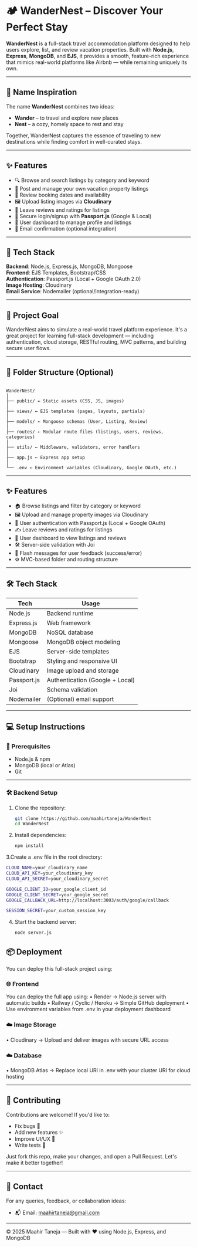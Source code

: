 # 🏕️ WanderNest – Discover Your Perfect Stay

**WanderNest** is a full-stack travel accommodation platform designed to help users explore, list, and review vacation properties. Built with **Node.js**, **Express**, **MongoDB**, and **EJS**, it provides a smooth, feature-rich experience that mimics real-world platforms like Airbnb — while remaining uniquely its own.

---

## 🌟 Name Inspiration

The name **WanderNest** combines two ideas:

- **Wander** – to travel and explore new places  
- **Nest** – a cozy, homely space to rest and stay

Together, WanderNest captures the essence of traveling to new destinations while finding comfort in well-curated stays.

---

## ✨ Features

- 🔍 Browse and search listings by category and keyword  
- 📝 Post and manage your own vacation property listings  
- 📆 Review booking dates and availability  
- 🖼️ Upload listing images via **Cloudinary**  
- 💬 Leave reviews and ratings for listings  
- 🔐 Secure login/signup with **Passport.js** (Google & Local)  
- 👤 User dashboard to manage profile and listings  
- 📩 Email confirmation (optional integration)

---

## 🔧 Tech Stack

**Backend**: Node.js, Express.js, MongoDB, Mongoose  
**Frontend**: EJS Templates, Bootstrap/CSS  
**Authentication**: Passport.js (Local + Google OAuth 2.0)  
**Image Hosting**: Cloudinary  
**Email Service**: Nodemailer (optional/integration-ready)

---

## 🚀 Project Goal

WanderNest aims to simulate a real-world travel platform experience. It's a great project for learning full-stack development — including authentication, cloud storage, RESTful routing, MVC patterns, and building secure user flows.

---

## 📁 Folder Structure (Optional)
```

WanderNest/
│
├── public/ ← Static assets (CSS, JS, images)
│
├── views/ ← EJS templates (pages, layouts, partials)
│
├── models/ ← Mongoose schemas (User, Listing, Review)
│
├── routes/ ← Modular route files (listings, users, reviews, categories)
│
├── utils/ ← Middleware, validators, error handlers
│
├── app.js ← Express app setup
│
└── .env ← Environment variables (Cloudinary, Google OAuth, etc.)
```

---

## ✨ Features

- 🏠 Browse listings and filter by category or keyword
- 🖼️ Upload and manage property images via Cloudinary
- 🔐 User authentication with Passport.js (Local + Google OAuth)
- ✍️ Leave reviews and ratings for listings
- 📂 User dashboard to view listings and reviews
- 🛠️ Server-side validation with Joi
- 💬 Flash messages for user feedback (success/error)
- ⚙️ MVC-based folder and routing structure

---

## 🛠️ Tech Stack

| Tech         | Usage                                |
|--------------|--------------------------------------|
| Node.js      | Backend runtime                      |
| Express.js   | Web framework                        |
| MongoDB      | NoSQL database                       |
| Mongoose     | MongoDB object modeling              |
| EJS          | Server-side templates                |
| Bootstrap    | Styling and responsive UI            |
| Cloudinary   | Image upload and storage             |
| Passport.js  | Authentication (Google + Local)      |
| Joi          | Schema validation                    |
| Nodemailer   | (Optional) email support             |

---

## 💻 Setup Instructions

### 🔧 Prerequisites

- Node.js & npm
- MongoDB (local or Atlas)
- Git

---

### 🛠️ Backend Setup

1. Clone the repository:
   ```bash
   git clone https://github.com/maahirtaneja/WanderNest
   cd WanderNest
   ```
2. Install dependencies:
   ```bash
   npm install
   ```
3.Create a .env file in the root directory:
   ```bash
   CLOUD_NAME=your_cloudinary_name
   CLOUD_API_KEY=your_cloudinary_key
   CLOUD_API_SECRET=your_cloudinary_secret
   
   GOOGLE_CLIENT_ID=your_google_client_id
   GOOGLE_CLIENT_SECRET=your_google_secret
   GOOGLE_CALLBACK_URL=http://localhost:3003/auth/google/callback

   SESSION_SECRET=your_custom_session_key
   ```
4. Start the backend server:
   ```bash
   node server.js
   ```

## 📦 Deployment

You can deploy this full-stack project using:

### 🌐 Frontend
You can deploy the full app using:
	•	Render → Node.js server with automatic builds
	•	Railway / Cyclic / Heroku → Simple GitHub deployment
	•	Use environment variables from .env in your deployment dashboard

### ☁️ Image Storage
   •	Cloudinary → Upload and deliver images with secure URL access

### ☁️ Database
   •	MongoDB Atlas → Replace local URI in .env with your cluster URI for cloud hosting

---

## 🤝 Contributing

Contributions are welcome! If you'd like to:
- Fix bugs 🐞
- Add new features ✨
- Improve UI/UX 🎨
- Write tests 🧪

Just fork this repo, make your changes, and open a Pull Request. Let's make it better together!

---

## 📧 Contact

For any queries, feedback, or collaboration ideas:

- 📬 Email: [maahirtaneja@gmail.com](mailto:maahirtaneja@gmail.com)

---

© 2025 Maahir Taneja —  Built with ❤️ using Node.js, Express, and MongoDB

